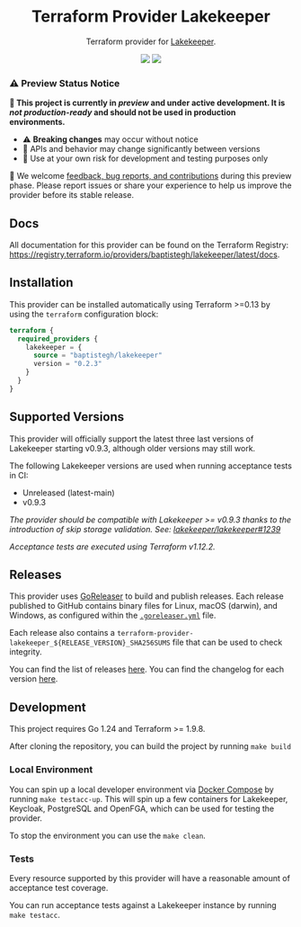 <div align="center">
    <h1>Terraform Provider Lakekeeper</h1>
    <p>
Terraform provider for <a href="https://docs.lakekeeper.io/">Lakekeeper</a>.<p>
    <a href="https://registry.terraform.io/providers/baptistegh/lakekeeper/latest/docs"><img src="https://img.shields.io/static/v1?label=Docs&message=terraform-provider-lakekeeper&color=000000&style=for-the-badge" /></a>
  <a href="https://github.com/baptistegh/terraform-provider-lakekeeper/releases"><img src="https://img.shields.io/badge/status-preview-orange?style=for-the-badge" /></a>
</div>

### ⚠️ Preview Status Notice

**🚧 This project is currently in _preview_ and under active development. It is _not production-ready_ and should not be used in production environments.**

- ⚠️ **Breaking changes** may occur without notice  
- 🔄 APIs and behavior may change significantly between versions  
- 🧪 Use at your own risk for development and testing purposes only  

💬 We welcome [feedback, bug reports, and contributions](https://github.com/baptistegh/terraform-provider-lakekeeper/issues) during this preview phase. Please report issues or share your experience to help us improve the provider before its stable release.



## Docs

All documentation for this provider can be found on the Terraform Registry: https://registry.terraform.io/providers/baptistegh/lakekeeper/latest/docs.

## Installation

This provider can be installed automatically using Terraform >=0.13 by using the `terraform` configuration block:

```terraform
terraform {
  required_providers {
    lakekeeper = {
      source = "baptistegh/lakekeeper"
      version = "0.2.3"
    }
  }
}
```

## Supported Versions

This provider will officially support the latest three last versions of Lakekeeper starting v0.9.3, although older versions may still work.

The following Lakekeeper versions are used when running acceptance tests in CI:

- Unreleased (latest-main)
- v0.9.3

_The provider should be compatible with Lakekeeper >= v0.9.3 thanks to the introduction of skip storage validation._
_See: [lakekeeper/lakekeeper#1239](https://github.com/lakekeeper/lakekeeper/pull/1239)_

_Acceptance tests are executed using Terraform v1.12.2._

## Releases

This provider uses [GoReleaser](https://goreleaser.com/]) to build and publish releases. Each release published to GitHub contains binary files for Linux, macOS (darwin), and Windows, as configured within the [`.goreleaser.yml`](https://github.com/baptistegh/terraform-provider-lakekeeper/blob/main/.goreleaser.yml) file.

Each release also contains a `terraform-provider-lakekeeper_${RELEASE_VERSION}_SHA256SUMS` file that can be used to check integrity.

You can find the list of releases [here](https://github.com/baptistegh/terraform-provider-lakekeeper/releases). You can find the changelog for each version [here](https://github.com/baptistegh/terraform-provider-lakekeeper/blob/main/CHANGELOG.md).

## Development

This project requires Go 1.24 and Terraform >= 1.9.8.

After cloning the repository, you can build the project by running `make build`

### Local Environment

You can spin up a local developer environment via [Docker Compose](https://docs.docker.com/compose/) by running `make testacc-up`. This will spin up a few containers for Lakekeeper, Keycloak, PostgreSQL and OpenFGA, which can be used for testing the provider.

To stop the environment you can use the `make clean`.

### Tests

Every resource supported by this provider will have a reasonable amount of acceptance test coverage.

You can run acceptance tests against a Lakekeeper instance by running `make testacc`.